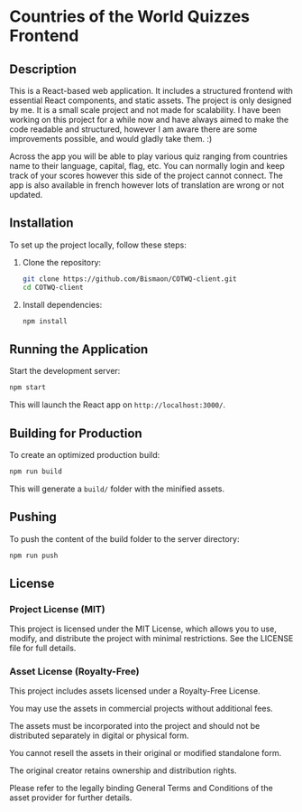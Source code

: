 
# Countries of the World Quizzes Frontend
## Description
This is a React-based web application. It includes a structured frontend with essential React components, and static assets. The project is only designed by me. It is a small scale project and not made for scalability.  I have been working on this project for a while now and have always aimed to make the code readable and structured, however I am aware there are some improvements possible, and would gladly take them. :)

Across the app you will be able to play various quiz ranging from countries name to their language,
capital, flag, etc. You can normally login and keep track of your scores however this side of the project cannot connect. The app is also available in french however lots of translation are wrong or not updated.
## Installation
To set up the project locally, follow these steps:

1. Clone the repository:
   ```sh
   git clone https://github.com/Bismaon/COTWQ-client.git
   cd COTWQ-client
   ```
2. Install dependencies:
   ```sh
   npm install
   ```

## Running the Application
Start the development server:
```sh
npm start
```

This will launch the React app on `http://localhost:3000/`.

## Building for Production
To create an optimized production build:
```sh
npm run build
```

This will generate a `build/` folder with the minified assets.

## Pushing
To push the content of the build folder to the server directory:
```sh
npm run push
```

## License
### Project License (MIT)

This project is licensed under the MIT License, which allows you to use, modify, and distribute the project with minimal restrictions. See the LICENSE file for full details.

### Asset License (Royalty-Free)

This project includes assets licensed under a Royalty-Free License.

You may use the assets in commercial projects without additional fees.

The assets must be incorporated into the project and should not be distributed separately in digital or physical form.

You cannot resell the assets in their original or modified standalone form.

The original creator retains ownership and distribution rights.

Please refer to the legally binding General Terms and Conditions of the asset provider for further details.

